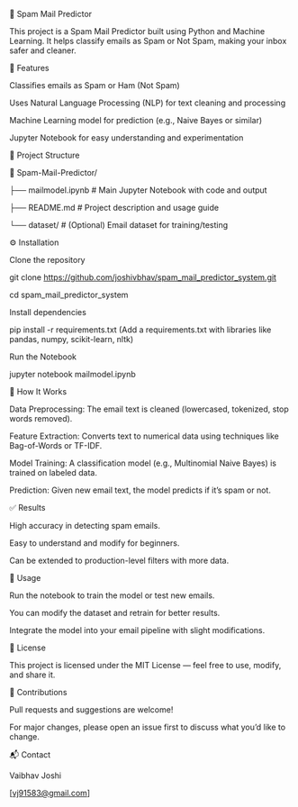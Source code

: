 📧 Spam Mail Predictor

This project is a Spam Mail Predictor built using Python and Machine Learning. It helps classify emails as Spam or Not Spam, making your inbox safer and cleaner.

🚀 Features

Classifies emails as Spam or Ham (Not Spam)

Uses Natural Language Processing (NLP) for text cleaning and processing

Machine Learning model for prediction (e.g., Naive Bayes or similar)

Jupyter Notebook for easy understanding and experimentation

📂 Project Structure

📁 Spam-Mail-Predictor/

 ├── mailmodel.ipynb   # Main Jupyter Notebook with code and output
 
 ├── README.md         # Project description and usage guide
 
 └── dataset/          # (Optional) Email dataset for training/testing

⚙️ Installation

Clone the repository

git clone https://github.com/joshivbhav/spam_mail_predictor_system.git

cd spam_mail_predictor_system

Install dependencies

pip install -r requirements.txt
(Add a requirements.txt with libraries like pandas, numpy, scikit-learn, nltk)

Run the Notebook

jupyter notebook mailmodel.ipynb

🧩 How It Works

Data Preprocessing: The email text is cleaned (lowercased, tokenized, stop words removed).

Feature Extraction: Converts text to numerical data using techniques like Bag-of-Words or TF-IDF.

Model Training: A classification model (e.g., Multinomial Naive Bayes) is trained on labeled data.

Prediction: Given new email text, the model predicts if it’s spam or not.

✅ Results

High accuracy in detecting spam emails.

Easy to understand and modify for beginners.

Can be extended to production-level filters with more data.

📌 Usage

Run the notebook to train the model or test new emails.

You can modify the dataset and retrain for better results.

Integrate the model into your email pipeline with slight modifications.

📝 License

This project is licensed under the MIT License — feel free to use, modify, and share it.

🙌 Contributions

Pull requests and suggestions are welcome!

For major changes, please open an issue first to discuss what you’d like to change.

📬 Contact

Vaibhav Joshi

[vj91583@gmail.com]

